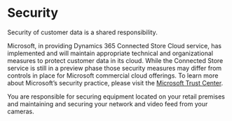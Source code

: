 

# Security

Security of customer data is a shared responsibility. 

Microsoft, in providing Dynamics 365 Connected Store Cloud  service, has implemented and will maintain appropriate technical and organizational measures to protect customer 
data in its cloud. While the Connected Store service is still in a preview phase those security measures may differ from controls in place for Microsoft commercial cloud offerings.
To learn more about Microsoft’s security practice, please visit the [Microsoft Trust Center](https://www.microsoft.com/en-us/trust-center). 

You are responsible for securing equipment located on your retail premises and maintaining and securing your network and video feed from your cameras. 
